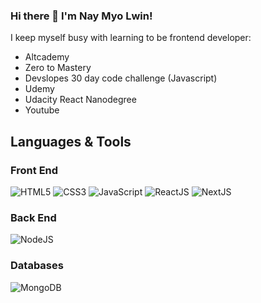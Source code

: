### Hi there 👋 I'm Nay Myo Lwin!

I keep myself busy with learning to be frontend developer:
- Altcademy
- Zero to Mastery
- Devslopes 30 day code challenge (Javascript)
- Udemy
- Udacity React Nanodegree
- Youtube
    
## Languages & Tools
### Front End
![HTML5](https://camo.githubusercontent.com/d63d473e728e20a286d22bb2226a7bf45a2b9ac6c72c59c0e61e9730bfe4168c/68747470733a2f2f696d672e736869656c64732e696f2f62616467652f48544d4c352d4533344632363f7374796c653d666f722d7468652d6261646765266c6f676f3d68746d6c35266c6f676f436f6c6f723d7768697465)
![CSS3](https://camo.githubusercontent.com/3a0f693cfa032ea4404e8e02d485599bd0d192282b921026e89d271aaa3d7565/68747470733a2f2f696d672e736869656c64732e696f2f62616467652f435353332d3135373242363f7374796c653d666f722d7468652d6261646765266c6f676f3d63737333266c6f676f436f6c6f723d7768697465)
![JavaScript](https://camo.githubusercontent.com/93c855ae825c1757f3426f05a05f4949d3b786c5b22d0edb53143a9e8f8499f6/68747470733a2f2f696d672e736869656c64732e696f2f62616467652f4a6176615363726970742d3332333333303f7374796c653d666f722d7468652d6261646765266c6f676f3d6a617661736372697074266c6f676f436f6c6f723d463744463145)
![ReactJS](https://camo.githubusercontent.com/268ac512e333b69600eb9773a8f80b7a251f4d6149642a50a551d4798183d621/68747470733a2f2f696d672e736869656c64732e696f2f62616467652f52656163742d3230323332413f7374796c653d666f722d7468652d6261646765266c6f676f3d7265616374266c6f676f436f6c6f723d363144414642)
![NextJS](https://camo.githubusercontent.com/225b67e0ed98bd6a60b77ebc7b421938c7a81493e9214c6f8b8448f7f5ebd09b/68747470733a2f2f696d672e736869656c64732e696f2f62616467652f2d4e6578744a732d6561323834353f7374796c653d666c61742d737175617265266c6f676f3d6e6578742e6a73266c6f676f436f6c6f723d776869746526636f6c6f723d626c61636b)

### Back End
![NodeJS](https://camo.githubusercontent.com/a1eae878fdd3d1c1b687992ca74e5cac85f4b68e60a6efaa7bc8dc9883b71229/68747470733a2f2f696d672e736869656c64732e696f2f62616467652f4e6f64652e6a732d3333393933333f7374796c653d666f722d7468652d6261646765266c6f676f3d6e6f6465646f746a73266c6f676f436f6c6f723d7768697465)
 
### Databases
![MongoDB](https://camo.githubusercontent.com/a15a24d9faa7d2533bf1a1bdef16c65342ea3c8e61a6e35f42915976752b37eb/68747470733a2f2f696d672e736869656c64732e696f2f62616467652f6d6f6e676f64622d2532334646303041412e7376673f267374796c653d666f722d7468652d6261646765266c6f676f3d6d7973716c266c6f676f436f6c6f723d7768697465)


